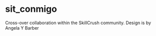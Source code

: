 # sit_conmigo
Cross-over collaboration within the SkillCrush community. Design is by Angela Y Barber
